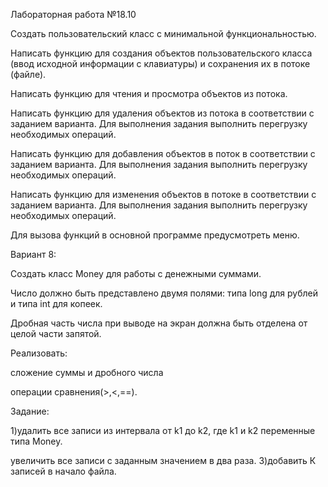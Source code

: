 Лабораторная работа №18.10

Создать пользовательский класс с минимальной функциональностью.

Написать функцию для создания объектов пользовательского класса (ввод исходной информации с клавиатуры) и сохранения их в потоке (файле).

Написать функцию для чтения и просмотра объектов из потока.

Написать функцию для удаления объектов из потока в соответствии с заданием варианта. Для выполнения задания выполнить перегрузку необходимых операций.

Написать функцию для добавления объектов в поток в соответствии с заданием варианта. Для выполнения задания выполнить перегрузку необходимых операций.

Написать функцию для изменения объектов в потоке в соответствии с заданием варианта. Для выполнения задания выполнить перегрузку необходимых операций.

Для вызова функций в основной программе предусмотреть меню.

Вариант 8:

Создать класс Money для работы с денежными суммами.

Число должно быть представлено двумя полями: типа long для рублей и типа int для копеек.

Дробная часть числа при выводе на экран должна быть отделена от целой части запятой.

Реализовать:

сложение суммы и дробного числа

операции сравнения(>,<,==).

Задание:

1)удалить все записи из интервала от k1 до k2, где k1 и k2 переменные типа Money.

увеличить все записи с заданным значением в два раза.
3)добавить К записей в начало файла.
